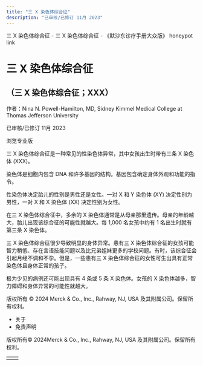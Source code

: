 ```yaml
---
title: "三 X 染色体综合征"
description: "已审核/已修订 11月 2023"
---
```


﻿三 X 染色体综合征 - 三 X 染色体综合征 - 《默沙东诊疗手册大众版》 honeypot link

# 三 X 染色体综合征

## （三 X 染色体综合征；XXX）

作者：Nina N. Powell-Hamilton, MD, Sidney Kimmel Medical College at Thomas Jefferson
University

已审核/已修订 11月 2023

浏览专业版

三 X 染色体综合征是一种常见的性染色体异常，其中女孩出生时带有三条 X 染色体 (XXX)。

染色体是细胞内包含 DNA 和许多基因的结构。基因包含确定身体外观和功能的指令。

性染色体决定胎儿的性别是男性还是女性。一对 X 和 Y 染色体 (XY) 决定性别为男性，一对 X 和 X 染色体 (XX) 决定性别为女性。

在三 X 染色体综合征中，多余的 X 染色体通常是从母亲那里遗传。母亲的年龄越大，胎儿出现该综合征的可能性就越大。每 1,000 名女孩中约有 1 名出生时就有第三条 X 染色体。

三 X 染色体综合征很少导致明显的身体异常。患有三 X 染色体综合征的女孩可能智力稍低、存在言语技能问题以及比兄弟姐妹更多的学校问题。有时，该综合征会引起月经不调和不孕。但是，一些患有三 X 染色体综合征的女性可生出具有正常染色体且身体正常的孩子。

极为少见的病例还可能出现具有 4 条或 5 条 X 染色体。女孩的 X 染色体越多，智力障碍和身体异常的可能性就越大。



版权所有 © 2024
Merck & Co., Inc., Rahway, NJ, USA 及其附属公司。保留所有权利。

- 关于
- 免责声明

版权所有© 2024Merck & Co., Inc., Rahway, NJ, USA 及其附属公司。保留所有权利。

|     |     |
| --- | --- |
|  |  |